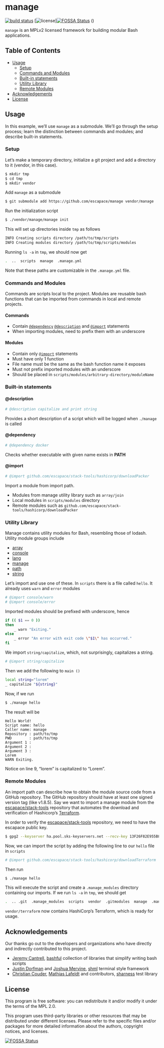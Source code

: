 # manage

[![build status][2]][1]
[![license][3]][![FOSSA Status](https://app.fossa.io/api/projects/git%2Bgithub.com%2Fescapace%2Fmanage.svg?type=shield)](https://app.fossa.io/projects/git%2Bgithub.com%2Fescapace%2Fmanage?ref=badge_shield)
()

`manage` is an MPLv2 licensed framework for building modular Bash
applications.

## Table of Contents

-   [Usage](#usage)
    -   [Setup](#setup)
    -   [Commands and Modules](#commands-and-modules)
    -   [Built-in statements](#built-in-statements)
    -   [Utility Library](#utility-library)
    -   [Remote Modules](#remote-modules)
-   [Acknowledgements](#acknowledgements)
-   [License](#license)

## Usage

In this example, we’ll use `manage` as a submodule. We’ll go through
the setup process; learn the distinction between commands and modules;
and describe built-in statements.

### Setup

Let’s make a temporary directory, initialize a git project and add a
directory to it (vendor, in this case).

```bash
$ mkdir tmp
$ cd tmp
$ mkdir vendor
```

Add `manage` as a submodule

```bash
$ git submodule add https://github.com/escapace/manage vendor/manage
```

Run the initialization script

```bash
$ ./vendor/manage/manage init
```

This will set up directories inside `tmp` as follows

```bash
INFO Creating scripts directory /path/to/tmp/scripts
INFO Creating modules directory /path/to/tmp/scripts/modules
```

Running `ls -a` in `tmp`, we should now get

```bash
.  ..  scripts  manage  .manage.yml
```

Note that these paths are customizable in the `.manage.yml` file.

### Commands and Modules

Commands are scripts local to the project. Modules are reusable bash functions
that can be imported from commands in local and remote projects.

#### Commands

-   Contain [`@dependency`][29] [`@description`][30] and [`@import`][31]
    statements
-   When importing modules, need to prefix them with an underscore

#### Modules

-   Contain only [`@import`][31] statements
-   Must have only 1 function
-   File name must be the same as the bash function name it exposes
-   Must not prefix imported modules with an underscore
-   Should be placed in `scripts/modules/arbitrary-directory/moduleName`

### Built-in statements

#### @description

```sh
# @description capitalize and print string
```

Provides a short description of a script which will be logged when `./manage` is called

#### @dependency

```bash
# @dependency docker
```

Checks whether executable with given name exists in **PATH**

#### @import

```bash
# @import github.com/escapace/stack-tools/hashicorp/downloadPacker
```

Import a module from import path.

-   Modules from manage utility library such as `array/join`
-   Local modules in `scripts/modules` directory
-   Remote modules such as `github.com/escapace/stack-tools/hashicorp/downloadPacker`

### Utility Library

Manage contains utility modules for Bash, resembling those of lodash.
Utility module groups include

-   [array][5]
-   [console][6]
-   [lang][7]
-   [manage][8]
-   [path][9]
-   [string][10]

Let’s import and use one of these. In `scripts` there is a file called
`hello`. It already uses `warn` and `error` modules

```bash
# @import console/warn
# @import console/error
```

Imported modules should be prefixed with underscore, hence

```bash
if (( $1 == 0 ))
then
    _ warn "Exiting."
else
    _ error "An error with exit code \"$1\" has occurred."
fi
```

We import `string/capitalize`, which, not surprisingly, capitalizes a
string.

```bash
# @import string/capitalize
```

Then we add the following to `main ()`

```bash
local string="lorem"
_ capitalize "${string}"
```

Now, if we run

```bash
$ ./manage hello
```

The result will be

    Hello World!
    Script name: hello
    Caller name: manage
    Repository : path/to/tmp
    PWD        : path/to/tmp
    Argument 1 :
    Argument 2 :
    Argument 3 :
    Lorem
    WARN Exiting.

Notice on line 9, “lorem” is capitalized to “Lorem”.

### Remote Modules

An import path can describe how to obtain the module source code from a GitHub
repository. The GitHub repository should have at least one signed version tag
(like v1.8.5). Say we want to import a manage module from the
[escapace/stack-tools][11] repository that automates the download and
verification of Hashicorp’s [Terraform][12].

In order to verify the [escapace/stack-tools][11] repository, we need to have
the escapace public key.

```bash
$ gpg2 --keyserver ha.pool.sks-keyservers.net --recv-key 13F26F82E955B8B8CE469054F29CCEBC83FD4525
```

Now, we can import the script by adding the following line to our `hello` file
in `scripts`

```bash
# @import github.com/escapace/stack-tools/hashicorp/downloadTerraform
```

Then run

```bash
$ ./manage hello
```

This will execute the script and create a `.manage_modules` directory
containing our imports. If we run `ls -a` in `tmp`, we should get

```bash
.  .. .git  .manage_modules  scripts  vendor  .gitmodules  manage  .manage.yml
```

`vendor/terraform` now contains HashiCorp’s Terraform, which is ready
for usage.

## Acknowledgements

Our thanks go out to the developers and organizations who have directly and
indirectly contributed to this project.

-   [Jeremy Cantrell][14], [bashful][13] collection of libraries that simplify writing bash
    scripts
-   [Justin Dorfman][16] and [Joshua Mervine][17], [shml][15] terminal style framework
-   [Christian Couder][19], [Mathias Lafeldt][20] and contributors, [sharness][18] test library

## License

This program is free software: you can redistribute it and/or modify
it under the terms of the MPL 2.0.

This program uses third-party libraries or other resources that may be
distributed under different licenses. Please refer to the specific
files and/or packages for more detailed information about the authors,
copyright notices, and licenses.

[1]: https://travis-ci.org/escapace/manage

[2]: https://secure.travis-ci.org/escapace/manage.png

[3]: https://img.shields.io/badge/license-Mozilla%20Public%20License%20Version%202.0-blue.svg

[4]: #built-in-statements

[5]: https://github.com/escapace/manage/tree/master/modules/array

[6]: https://github.com/escapace/manage/tree/master/modules/console

[7]: https://github.com/escapace/manage/tree/master/modules/lang

[8]: https://github.com/escapace/manage/tree/master/modules/manage

[9]: https://github.com/escapace/manage/tree/master/modules/path

[10]: https://github.com/escapace/manage/tree/master/modules/string

[11]: https://github.com/escapace/stack-tools

[12]: https://www.terraform.io/

[13]: https://github.com/jmcantrell/bashful

[14]: https://github.com/jmcantrell

[15]: https://github.com/MaxCDN/shml

[16]: https://github.com/jdorfman

[17]: https://github.com/jmervine

[18]: https://github.com/chriscool/sharness

[19]: https://github.com/chriscool

[20]: https://twitter.com/mlafeldt

[22]: #usage

[23]: #setup

[24]: #commands-and-modules

[25]: #utility-library

[26]: #remote-modules

[27]: #acknowledgements

[28]: #license

[29]: #dependency

[30]: #description

[31]: #import


[![FOSSA Status](https://app.fossa.io/api/projects/git%2Bgithub.com%2Fescapace%2Fmanage.svg?type=large)](https://app.fossa.io/projects/git%2Bgithub.com%2Fescapace%2Fmanage?ref=badge_large)